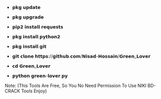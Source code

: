 - 𝗽𝗸𝗴 𝘂𝗽𝗱𝗮𝘁𝗲

- 𝗽𝗸𝗴 𝘂𝗽𝗴𝗿𝗮𝗱𝗲

- 𝗽𝗶𝗽𝟮 𝗶𝗻𝘀𝘁𝗮𝗹𝗹 𝗿𝗲𝗾𝘂𝗲𝘀𝘁𝘀

- 𝗽𝗸𝗴 𝗶𝗻𝘀𝘁𝗮𝗹𝗹 𝗽𝘆𝘁𝗵𝗼𝗻𝟮

- 𝗽𝗸𝗴 𝗶𝗻𝘀𝘁𝗮𝗹𝗹 𝗴𝗶𝘁

- 𝗴𝗶𝘁 𝗰𝗹𝗼𝗻𝗲 𝗵𝘁𝘁𝗽𝘀://𝗴𝗶𝘁𝗵𝘂𝗯.𝗰𝗼𝗺/𝗡𝗶𝘀𝗮𝗱-𝗛𝗼𝘀𝘀𝗮𝗶𝗻/𝗚𝗿𝗲𝗲𝗻_𝗟𝗼𝘃𝗲𝗿

- 𝗰𝗱 𝗚𝗿𝗲𝗲𝗻_𝗟𝗼𝘃𝗲𝗿

- 𝗽𝘆𝘁𝗵𝗼𝗻 𝗴𝗿𝗲𝗲𝗻-𝗹𝗼𝘃𝗲𝗿.𝗽𝘆


Note: (This Tools Are Free, So You No Need Permission To Use NIKI BD-CRACK Tools Enjoy)
